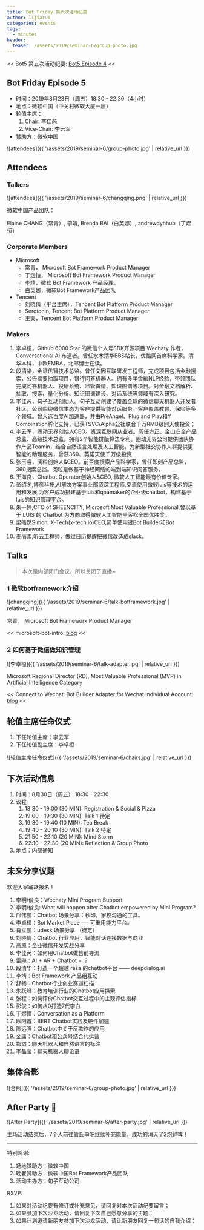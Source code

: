 ```yaml
---
title: Bot Friday 第六次活动纪要
author: lijiarui
categories: events
tags:
  - minutes
header:
  teaser: /assets/2019/seminar-6/group-photo.jpg
---
```


<< Bot5 第五次活动纪要: [Bot5 Episode 4](https://bot5.club/events/seminar-minutes-5) <<

## Bot Friday Episode 5

- 时间：2019年8月23日（周五）18:30 - 22:30（4小时）
- 地点：微软中国（中关村微软大厦一层）
- 轮值主席：
    1. Chair: 李佳芮
    1. Vice-Chair: 李云军
- 赞助方：微软中国

![attendees]({{ '/assets/2019/seminar-6/group-photo.jpg' | relative_url }})

## Attendees

### Talkers

![attendees]({{ '/assets/2019/seminar-6/changqing.png' | relative_url }})

微软中国产品团队：

Elaine CHANG（常青）, 李靖, Brenda BAI（白英娜）, andrewdyhhub（丁煜恒）

### Corporate Members

- Microsoft
  - 常青， Microsoft Bot Framework Product Manager
  - 丁煜恒， Microsoft Bot Framework Product Manager
  - 李靖，微软 Bot Framework 产品经理。
  - 白英娜，微软Bot Framework产品团队
- Tencent
  - 刘晓倩（平台主席），Tencent Bot Platform Product Manager
  - Serotonin, Tencent Bot Platform Product Manager
  - 王天，Tencent Bot Platform Product Manager

### Makers

1. 李卓桓，Github 6000 Star 的微信个人号SDK开源项目 Wechaty 作者，Conversational AI 布道者。曾任水木清华BBS站长，优酷网首席科学家。清华本科，中欧EMBA，北邮博士在读。
1. 段清华，金证优智技术总监。曾任文因互联研发工程师，完成项目包括金融搜索，公告摘要抽取项目，银行问答机器人。拥有多年金融NLP经验，带领团队完成问答机器人、投研系统、监管舆情、知识图谱等项目。对金融文档解析、抽取、搜索、量化分析、知识图谱建设、对话系统等领域有深入研究。
1. 李佳芮，句子互动创始人。句子互动创建了覆盖全球的微信聊天机器人开发者社区，公司围绕微信生态为客户提供智能对话服务。客户覆盖教育、保险等多个领域。曾入选百度AI加速器，并由PreAngel、Plug and Play和Y Combination孵化支持，已获TSVC/Alpha公社联合千万RMB级别天使投资；
1. 李云军，圈动无界创始人CEO。资深互联网从业者。历任方正、金山安全产品总监、高级技术总监。拥有2个智能排版算法专利。圈动无界公司提供团队协作产品Teamin，结合自然语言处理及人工智能，为新型社交协作人群提供更智能的助理服务，曾获360、英诺天使千万级投资
1. 张玉睿，阅粒创始人&CEO。前百度搜索产品科学家，曾任即刻产品总监，360搜索总监。阅粒是做基于神经网络的端到端知识问答服务。
1. 王海良，Chatbot Operator创始人&CEO, 微软人工智能最有价值专家。
1. 彭绍冬,博彦科技,AI解决方案事业部资深工程师,交流使用微软luis等技术的运用和发展,为客户成功搭建基于luis和qnamaker的企业级chatbot，构建基于luis的知识管理平台。
1. 朱一婷,CTO of SHEENCITY, Microsoft Most Valuable Professional,曾以基于 LUIS 的 Chatbot 为方向取得微软人工智能黑客松全国优胜奖。
1. 梁皓然Simon, X-Tech(x-tech.io)CEO,简单使用过Bot Builder和Bot Framework
1. 麦丽素,听云工程师，做过日历提醒把微信改造成slack。

## Talks

> 本次是内部闭门会议，所以关闭了直播~

### 1 微软botframework介绍

![changqing]({{ '/assets/2019/seminar-6/talk-botframework.jpg' | relative_url }})

常青， Microsoft Bot Framework Product Manager

<< microsoft-bot-intro: [blog](https://www.bot5.club/microsoft-bot-intro/) <<

### 2 如何基于微信做知识管理

![李卓桓]({{ '/assets/2019/seminar-6/talk-adapter.jpg' | relative_url }})

Microsoft Regional Director (RD), Most Valuable Professional (MVP) in Artificial Intelligence Category

<< Connect to Wechat: Bot Builder Adapter for Wechat Individual Account: [blog](https://www.bot5.club/talks/botbuilder-wechaty-adapter/) <<

## 轮值主席任命仪式

1. 下任轮值主席：李云军
1. 下任轮值副主席：李卓桓

![轮值主席任命仪式]({{ '/assets/2019/seminar-6/chairs.jpg' | relative_url }})

## 下次活动信息

1. 时间：8月30日（周五） 18:30 - 22:30
1. 议程
    1. 18:30 - 19:00 (30 MIN): Registration & Social & Pizza
    1. 19:00 - 19:30 (30 MIN): Talk 1 待定
    1. 19:30 - 19:40 (10 MIN): Tea Break
    1. 19:40 - 20:10 (30 MIN): Talk 2 待定
    1. 21:50 - 22:10 (20 MIN): Mind Storm
    1. 22:10 - 22:30 (20 MIN): Reflection & Group Photo
1. 地点：内部通知

## 未来分享议题

欢迎大家踊跃报名！

1. 李明/俊良：Wechaty Mini Program Support
1. 李明/俊良: What will happen after Chatbot empowered by Mini Program?
1. 邝伟鹏：Chatbot 场景分享：秒印，家校沟通的工具。
1. 李卓桓：Bot Market Place --- 可重用能力平台。
1. 肖立鹏：udesk 场景分享 （待定）
1. 刘晓倩：Chatbot 行业应用，智能对话连接数据与商业
1. 高原：企业微信开发实战分享
1. 李佳芮：如何用Chatbot做售前导流
1. 雷飚：AI + AR + Chatbot = ？
1. 段清华：打造一个超越 rasa 的chatbot平台 —— deepdialog.ai
1. 李靖：Bot Framework 产品组互动
1. 舒畅：Chatbot行业创业赛道扫描
1. 朱跃峰：教育培训行业的Chatbot应用探索
1. 张程：如何评价Chatbot交互过程中的主观评估指标
1. 彭俊：如何从0打造7代李白
1. 丁煜恒：Conversation as a Platform
1. 欧阳鑫：BERT Chatbot实践及硬件加速
1. 陈远强：Chatbot中关于反欺诈的应用
1. 金庸：Chatbot和公众号结合代运营
1. 郑譞：聊天机器人和自然语言的标注
1. 李晶莹：聊天机器人聊论语

## 集体合影

![合照]({{ '/assets/2019/seminar-6/group-photo.jpg' | relative_url }})

## After Party 🍻

![After Party]({{ '/assets/2019/seminar-6/after-party.jpg' | relative_url }})

主场活动结束后，7个人前往管氏串吧继续补充能量，成功的消灭了2炮鲜啤！

---

特别鸣谢:

1. 场地赞助方：微软中国
1. 晚餐赞助方：微软中国Bot Framework产品团队
1. 活动主办方：句子互动公司

RSVP:

1. 如果对活动纪要有修订或补充意见，请回复对本次活动纪要留言；
1. 如果参加下次沙龙活动，请回复下次自己愿意分享的主题；
1. 如果计划邀请新朋友参加下次沙龙活动，请让新朋友回复一句话的自我介绍；
